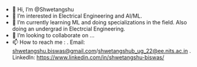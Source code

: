 - 👋 Hi, I’m @Shwetangshu
- 👀 I’m interested in Electrical Engineering and AI/ML.
- 🌱 I’m currently learning ML and doing specializations in the field. Also doing an undergrad in Electrcial Engineering.
- 💞️ I’m looking to collaborate on ...
- 📫 How to reach me :
. Email: shwetangshu.biswas@gmail.com/shwetangshub_ug_22@ee.nits.ac.in
. LinkedIn: https://www.linkedin.com/in/shwetangshu-biswas/

